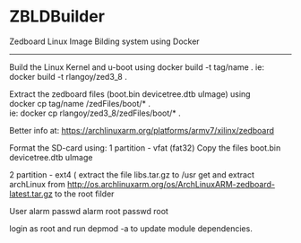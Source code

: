# ZBLDBuilder
Zedboard Linux Image Bilding system using Docker

--------------------
Build the Linux Kernel and u-boot using 
docker build -t tag/name .
ie: docker build -t rlangoy/zed3_8 .

Extract the zedboard files (boot.bin devicetree.dtb uImage) using<br>
docker cp tag/name /zedFiles/boot/* .<br>
ie: docker cp rlangoy/zed3_8/zedFiles/boot/* .<br>

Better info at: https://archlinuxarm.org/platforms/armv7/xilinx/zedboard

Format the SD-card using:
   1 partition - vfat (fat32)
       Copy the files boot.bin devicetree.dtb uImage
	
   2 partition - ext4 (
     extract the file libs.tar.gz to /usr
     get and extract archLinux from http://os.archlinuxarm.org/os/ArchLinuxARM-zedboard-latest.tar.gz to the root filder
     
     
User alarm   passwd alarm
     root    passwd root
     
login as root and run depmod -a to update module dependencies.



